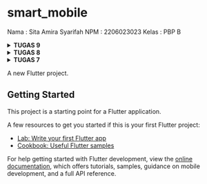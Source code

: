 # smart_mobile

Nama    : Sita Amira Syarifah
NPM     : 2206023023
Kelas   : PBP B


<details>
<summary> <b> TUGAS 9 </b> </summary>

## Apakah bisa kita melakukan pengambilan data JSON tanpa membuat model terlebih dahulu? Jika iya, apakah hal tersebut lebih baik daripada membuat model sebelum melakukan pengambilan data JSON?
Iya, kita mampu mengakses data JSON tanpa perlu membuat model terlebih dahulu. Mengambil data JSON tanpa model berarti kita langsung memproses struktur data dasarnya menggunakan bahasa pemrograman yang digunakan.

Keunggulan dari Pendekatan Tanpa Model:

Fleksibilitas: Memudahkan penanganan data yang memiliki struktur yang tidak tetap atau sering berubah.
Pengembangan Cepat: Mengurangi kebutuhan perancangan dan implementasi model sebelumnya.
Simplicity: Cocok untuk skenario sederhana di mana struktur data tidak terlalu kompleks atau tidak memerlukan validasi khusus.
Keunggulan dari Penggunaan Model:

Validasi Data: Model membantu dalam memvalidasi data dan memastikan kesesuaian data yang diterima dengan yang diharapkan.
Konsistensi: Mempermudah pemeliharaan kode, khususnya dalam proyek besar, karena semua interaksi data mengikuti struktur yang telah ditetapkan.
Pemeliharaan Kode: Mempermudah pemeliharaan dan perubahan kode di masa mendatang karena perubahan pada struktur data hanya perlu dilakukan di satu tempat (model).
Dokumentasi: Model berperan sebagai bentuk dokumentasi, memudahkan pengembang lain untuk memahami struktur data.
Lebih disarankan untuk membangun model terlebih dahulu sehingga data JSON yang akan diolah sudah sesuai dengan sintaks pemrograman yang benar.
<br>



## Jelaskan fungsi dari CookieRequest dan jelaskan mengapa instance CookieRequest perlu untuk dibagikan ke semua komponen di aplikasi Flutter.
Fungsi utama dari `CookieRequest` adalah mengelola cookie pada saat melakukan permintaan HTTP. Ini mencakup pengiriman cookie saat permintaan HTTP dikirimkan ke server serta penyimpanan cookie yang diterima dari server. Keberadaan ini krusial untuk memastikan konsistensi sesi pengguna dalam konteks penggunaan aplikasi, seperti saat proses autentikasi atau ketika menyesuaikan preferensi pengguna yang telah disimpan.

Penggunaan instance `CookieRequest` secara universal ke semua komponen dalam aplikasi Flutter memiliki kepentingan besar karena memastikan manajemen cookie dilakukan secara seragam di seluruh aplikasi. Dengan pendekatan ini, setiap permintaan yang dilakukan dari berbagai bagian aplikasi akan mengakses informasi cookie yang sama, memastikan bahwa pengguna tetap terautentikasi dan preferensi mereka tetap konsisten di seluruh aplikasi. Selain itu, pendekatan ini juga membantu menyederhanakan arsitektur kode dengan mengkonsolidasikan logika manajemen cookie, mengurangi duplikasi kode dan potensi kesalahan yang mungkin terjadi.


## Jelaskan mekanisme pengambilan data dari JSON hingga dapat ditampilkan pada Flutter.
1. GET Request dikirimkan ke url supaya kita mendapatkan JSON yang berisi list of product.
```   var url = Uri.parse('http://127.0.0.1:8000/json/');
    var response = await http.get(
      url,
      headers: {"Content-Type": "application/json"},
    );
```

2. Mengubah http respons body agar sesuai dengan bentuk JSON
```
var data = jsonDecode(utf8.decode(response.bodyBytes)); 
```
3. Dari data JSON tersebut, objek product dibuat dan disimpan pada list_product.
```
List<Product> list_product = [];
    for (var d in data) {
      if (d != null) {
        list_product.add(Product.fromJson(d));
      }
    }
    return list_product;
```
4. Seluruh item yang sudah ada ditampilkan dengan ListView.builder() dan masing-masingnya ditampilkan dalam bentuk Card. Jika card suatu product diklik, maka akan pergi ke halaman details
```
 return ListView.builder(
              itemCount: snapshot.data!.length,
              itemBuilder: (context, index) {
                var barang = snapshot.data![index].fields; // Assuming fields has the necessary properties
                return Card(
                  child: InkWell(
                    onTap: () {
                      Navigator.push(
                        context,
                        MaterialPageRoute(
                          builder: (context) => DetailItemPage(fields: barang),
                        ),
                      );
                    },
```

## Jelaskan mekanisme autentikasi dari input data akun pada Flutter ke Django hingga selesainya proses autentikasi oleh Django dan tampilnya menu pada Flutter.
1. Membangun objek request dengan CookieRequest lalu meminta input username dan password.
```
    final request = context.watch<CookieRequest>();
```
```
            TextField(
              controller: _usernameController,
              decoration: const InputDecoration(
                labelText: 'Username',
              ),
            ),
```
```
            TextField(
              controller: _passwordController,
              decoration: const InputDecoration(
                labelText: 'Password',
              ),
              obscureText: true,
            ),
```
2. Melakukan login request supaya bisa  mengirim data username dan password ke url tujuan.
```
                final response =
                    await request.login("http://127.0.0.1:8000/auth/login/", {
                  'username': username,
                  'password': password,
                });
```
3. App akan memberikan respons sesuai login request. Kalau berhasil, maka user akan menuju halaman MyHomePage(). Sedangkan, kalau gagal akan muncul AlertDialog().

```
               if (request.loggedIn) {
                  String message = response['message'];
                  String uname = response['username'];
                  // ignore: use_build_context_synchronously
                  Navigator.pushReplacement(
                    context,
                    MaterialPageRoute(builder: (context) => MyHomePage()),
                  );
                  // ignore: use_build_context_synchronously
                  ScaffoldMessenger.of(context)
                    ..hideCurrentSnackBar()
                    ..showSnackBar(SnackBar(
                        content: Text("$message Selamat datang, $uname.")));
                } else {
                  // ignore: use_build_context_synchronously
                  showDialog(
                    context: context,
                    builder: (context) => AlertDialog(
                      title: const Text('Login Gagal'),
                      content: Text(response['message']),
                      actions: [
                        TextButton(
                          child: const Text('OK'),
                          onPressed: () {
                            Navigator.pop(context);
                          },
                        ),
                      ],
                    ),
```
## Sebutkan seluruh widget yang kamu pakai pada tugas ini dan jelaskan fungsinya masing-masing.
1. `LeftDrawer`: Suatu komponen kustom (didefinisikan di luar kode yang disediakan) yang mungkin dipakai untuk menampilkan drawer navigasi di sisi kiri.
2. `FutureBuilder`: Sebuah widget yang digunakan untuk membangun widget berdasarkan hasil terkini dari Future, seperti menampilkan data yang diperoleh dari internet.
3. `Center`: Widget yang memposisikan child widgetnya tepat di tengah-tengah dari parent widget.
4. `CircularProgressIndicator`: Widget yang menampilkan indikator loading berupa lingkaran yang berputar.
5. `ListView.builder`: Widget yang digunakan untuk membuat daftar yang bisa di-scroll, dimana item-itemnya dibangun secara dinamis.
6. `SizedBox`: Widget yang memberikan ruang atau jarak antara widget lain.
7. `ElevatedButton`: Widget yang menampilkan tombol dengan tampilan menonjol, sering digunakan untuk aksi utama dalam sebuah form.
8. `Navigator`: Digunakan untuk melakukan navigasi antar halaman dalam aplikasi.
9. `AlertDialog`: Widget yang menampilkan dialog untuk memberikan informasi atau konfirmasi kepada pengguna.
10. `TextButton`: Widget yang menampilkan tombol berupa teks, umumnya digunakan dalam dialog.
11. `Provider`: Paket yang digunakan untuk mengelola state dan akses data melintasi berbagai widget.
12. `CookieRequest` (dari `pbp_django_auth`): Komponen yang digunakan untuk mengatur autentikasi serta permintaan HTTP dengan menggunakan cookie, terutama dalam konteks proses login.

Selebihnya sama seperti  minggu lalu.

## Jelaskan bagaimana cara kamu mengimplementasikan checklist di atas secara step-by-step! (bukan hanya sekadar mengikuti tutorial).
1. Pembuatan aplikasi baru dalam proyek Django yang dinamai authentication.
2. Pemasangan library corsheaders dan konfigurasinya pada pengaturan di proyek Django.
3. Penyusunan metode untuk proses login di dalam views.py pada aplikasi authentication.
4. Pembuatan metode untuk proses logout di dalam views.py pada aplikasi authentication.
5. Pembuatan metode create_product_flutter di dalam views.py pada aplikasi utama.
6. Pengaturan path untuk semua metode yang baru dibuat.
7. Instalasi semua paket baru yang diperlukan untuk tugas minggu ini, seperti provider, pbp_django_auth, dan http.
8. Pembuatan login.dart dan penyesuaian main.dart agar masuk pertama kali ke LoginPage().
9. Pembuatan product.dart sebagai model.
10. Pengizinan aplikasi Flutter untuk mengakses internet.
11. Pembuatan list_product.dart dengan pengambilan data dari web yang telah di-deploy.
12. Penyesuaian kembali left drawer.
13. Koneksi form dengan CookieRequest.
14. Penyesuaian kembali pengisian form dengan jsonEncode.
15. Penyesuaian kembali card.dart dengan CookieRequest untuk dapat melakukan logout menggunakan metode yang telah dibangun sebelumnya.
16. Melakukan langkah add-commit-push ke GitHub.



</details>

<details>
<summary> <b> TUGAS 8 </b> </summary>
<br>
1. Jelaskan perbedaan antara Navigator.push() dan Navigator.pushReplacement(), disertai dengan contoh mengenai penggunaan kedua metode tersebut yang tepat!

Jawab :
Navigator.push() digunakan untuk melompat ke halaman baru di atas urutan halaman yang ada. Biasanya, ini berguna saat ingin tetap menyimpan jejak perjalanan navigasi, seperti ketika berpindah dari halaman utama ke halaman detail. Misalnya, saat pengguna memilih item dari daftar di halaman utama, kita bisa menggunakan Navigator.push() untuk menampilkan detail dari item tersebut. Setelah selesai, pengguna bisa kembali ke halaman utama dengan menekan tombol kembali.

Navigator.pushReplacement() digunakan untuk menggantikan layar saat ini dengan layar yang baru di urutan navigasi. Ini berguna ketika kita tidak ingin pengguna kembali ke layar sebelumnya, contohnya setelah berhasil proses login. Misalnya, setelah pengguna berhasil masuk pada layar login, kita bisa menggunakan Navigator.pushReplacement() untuk langsung membawa mereka ke halaman utama. Dengan begitu, kita dapat mencegah pengguna untuk kembali ke layar login dengan menekan tombol kembali.


2.Jelaskan masing-masing layout widget pada Flutter dan konteks penggunaannya masing-masing!

Jawab :
Column dan Row
Kegunaan: Mengelola widget secara vertikal (Column) dan horizontal (Row). 
Penerapan: Ideal digunakan untuk mengatur tata letak linier seperti formulir atau toolbar.

Stack
Kegunaan: Mengizinkan tumpukan widget satu di atas yang lain. 
Penerapan: Cocok untuk overlay, seperti menempatkan teks di atas gambar.

Container
Kegunaan: Widget serbaguna untuk membungkus, mendekorasi, dan menentukan ukuran.
Penerapan: Berguna saat Anda memerlukan kotak dengan padding, margin, latar belakang, atau perubahan bentuk.

GridView
Kegunaan: Menampilkan widget dalam grid yang dapat di-scroll. 
Penerapan: Cocok digunakan untuk galeri foto atau daftar pilihan produk.

ListView
Kegunaan: Menampilkan daftar item yang bisa di-scroll. 
Penerapan: Berguna untuk daftar email, berita, atau pengaturan.

Flex dan Expanded
Kegunaan: Memberikan fleksibilitas dalam tata letak dengan membagi ruang. 
Penerapan: Berguna saat Anda ingin widget memiliki ukuran relatif terhadap ruang yang tersedia.

3.Sebutkan apa saja elemen input pada form yang kamu pakai pada tugas kali ini dan jelaskan mengapa kamu menggunakan elemen input tersebut!

Jawab :
Pada tugas ini saya menggunakan TextField karena hanya perlu input teks, seperti nama produk, jumlah produk, deskripsi, dll.


4.Bagaimana penerapan clean architecture pada aplikasi Flutter?

Jawab : 
Clean Architecture mengatur aplikasi menjadi beberapa lapisan:

Presentation Layer: Menangani UI dan penggunaan Widget. Ini harus memiliki logika tampilan minimal.
Business Logic Layer (BLoC)/State Management: Mengelola state dan logika bisnis aplikasi.
Domain Layer: Berisi aturan bisnis dan entitas.
Data Layer: Mengatur API, penyimpanan lokal, dan repositori yang mengatur data.

Langkah-langkah penerapannya:

Memisahkan kode ke dalam lapisan yang telah disebutkan.
Menggunakan BLoC atau provider untuk manajemen status.
Menerapkan prinsip Dependency Inversion antara lapisan-lapisan yang ada.
Memastikan komunikasi antara lapisan-lapisan tersebut bersih dan terstruktur.


5.Jelaskan bagaimana cara kamu mengimplementasikan checklist di atas secara step-by-step! (bukan hanya sekadar mengikuti tutorial)

Jawab :

Pertama, saya membuat sebuah halaman formulir bernama smart_mobile_form.dart yang akan terbuka saat tombol "Tambah Item" ditekan. Di halaman ini, terdapat tiga elemen input yang menggunakan TextFormField dengan nama name, amount, dan description.

Selanjutnya, menambahkan tombol save pada smart_mobile_form.dart yang hanya akan aktif (mengaktifkan aksi) saat semua elemen field terisi.

Setelah itu, menerapkan sebuah pop-up yang akan menampilkan informasi dari input pengguna setelah tombol save berhasil ditekan.

Kemudian, membuat file baru bernama left_drawer.dart yang akan berfungsi sebagai navigasi "Halaman Utama" untuk menuju ke homePage dan "Tambah Item" untuk membuka halaman smart_mobile_form.dart, memungkinkan pengguna untuk menambahkan item.

Setelahnya, untuk bonus: Dalam main.dart, saya membuat sebuah list untuk menyimpan semua model yang sudah dibuat sebagai instansi. Saya juga menyediakan file model.dart untuk membuat model tersebut.

Saya juga membuat berkas lihat_item.dart yang bertujuan untuk menampilkan semua item yang telah dimasukkan oleh pengguna.
</details>

<details>
<summary> <b> TUGAS 7 </b> </summary>
<br>


1. Apa perbedaan utama antara stateless dan stateful widget dalam konteks pengembangan aplikasi Flutter?

Jawab : 
Dalam pengembangan aplikasi Flutter, perbedaan utama antara stateless widget dan stateful widget terletak pada kemampuan mereka untuk mengelola dan mengubah keadaan (state) dari widget tersebut. Berikut perbedaan utama antara keduanya:

-- Stateless Widget:

Stateless widget adalah widget yang keadaannya tidak dapat berubah (immutable) setelah dibuat.
Stateless widget cocok digunakan untuk bagian aplikasi yang tidak memerlukan perubahan keadaan atau perubahan data yang sering.
Contoh penggunaan stateless widget adalah menampilkan teks statis, ikon, gambar, atau elemen-elemen UI yang tidak memerlukan pembaruan berdasarkan perubahan data.

-- Stateful Widget:

Stateful widget adalah widget yang dapat mengubah keadaannya (mutable) sepanjang waktu.
Stateful widget digunakan ketika Anda perlu memperbarui tampilan atau respons widget berdasarkan perubahan data atau interaksi pengguna.
Stateful widget memiliki metode setState yang memungkinkan Anda memperbarui tampilan widget ketika perubahan keadaan terjadi. Saat Anda memanggil setState, Flutter akan membangkitkan ulang widget untuk mencerminkan perubahan tersebut.
Contoh penggunaan stateful widget meliputi formulir yang memerlukan pengguna untuk memasukkan data, daftar yang dapat diperbarui, atau tampilan yang berubah berdasarkan perubahan data seperti perhitungan.

2. Sebutkan seluruh widget yang kamu gunakan untuk menyelesaikan tugas ini dan jelaskan fungsinya masing-masing.
Jawab :

AppBar: Widget bar yang menampilkan judul aplikasi "SMart - Sita Mart"

SingleChildScrollView: Wrapper widget yang memungkinkan kontennya dapat di-scroll

Padding: Widget yang memberikan margin dari semua sisi

Column: Digunakan untuk menyusun children secara vertikal

Text: Untuk menampilkan teks (PBP Shop) dengan gaya penampilan yang sesuai

Material: Memberikan latar belakang berwarna

InkWell: Membuat area di dalamnya responsif terhadap sentuhan

Container: Widget yang mengelilingi ikon dan teks

Icon: Menampilkan ikon yang sesuai

Text: Widget berisi teks untuk menampilkan teks

3. Jelaskan bagaimana cara kamu mengimplementasikan checklist di atas secara step-by-step (bukan hanya sekadar mengikuti tutorial)
Jawab :
Membuat program Flutter dengan nama "smart_mobile" dalam direktori kerja "smart_mobile."

Membuat repositori GitHub dengan nama "smart_mobile" dan menjalankan perintah `git init` pada root folder proyek.

Melakukan `git add`, `git commit`, dan `git push` untuk mengunggah proyek Flutter sementara ke GitHub.

Merapihkan struktur proyek dengan membuat file "menu.dart."

Mengubah warna dan sifat widget pada halaman menu menjadi stateless.

Membuat card untuk tombol "Lihat Item," "Tambah Item," dan "Logout."

Membuat widget "build" dan mengatur agar snackbar muncul saat ketiga tombol sebelumnya ditekan dengan menggunakan `ScaffoldMessenger.of(context)`, hingga pesan teks muncul saat tombol ditekan.

Membuat file README yang berisi jawaban untuk pertanyaan.

Menjalankan perintah `git add`, `git commit`, dan `git push` untuk mengunggah perubahan ke GitHub.
</details>



A new Flutter project.

## Getting Started

This project is a starting point for a Flutter application.

A few resources to get you started if this is your first Flutter project:

- [Lab: Write your first Flutter app](https://docs.flutter.dev/get-started/codelab)
- [Cookbook: Useful Flutter samples](https://docs.flutter.dev/cookbook)

For help getting started with Flutter development, view the
[online documentation](https://docs.flutter.dev/), which offers tutorials,
samples, guidance on mobile development, and a full API reference.



